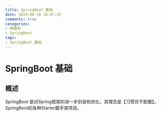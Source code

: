 ```yaml
---
title: SpringBoot 基础
date: 2019-08-18 16:47:25
comments: true
categories:
- 微服务
- SpringBoot
tags:
- SpringBoot 基础
---
```


# SpringBoot 基础

## 概述
SpringBoot 是对Spring框架的进一步封装和优化，其理念是【习惯优于配置】。SpringBoot的各种Starter脚手架项目。

<!-- more -->
